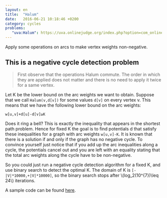 ```yaml
---
layout: en
title:  "Halum"
date:   2016-06-21 10:18:46 +0200
category: cycles
problems:
   "uva:Halum": https://uva.onlinejudge.org/index.php?option=com_onlinejudge&Itemid=8&category=25&page=show_problem&problem=2473
---
```


Apply some operations on arcs to make vertex weights non-negative.


## This is a negative cycle detection problem

> First observe that the operations Halum commute. The order in which they are applied does not matter and there is no need to apply it twice for a same vertex.

Let K be the lower bound on the arc weights we want to obtain.  Suppose that we call ```Halum(v,d[v])``` for some values ```d[v]```  on every vertex v.  This means that we have the following lower bound on the arc weights:

    w[u,v]+d[u]-d[v]≥K

Does it ring a bell?  This is exactly the inequality that appears in the shortest path problem.  Hence for fixed K the goal is to find potentials d that satisfy these inequalities for a graph with arc weights ```w[u,v]-K```.  It is known that there is a solution if and only if the graph has no negative cycle.  To convince yourself just notice that if you add up the arc inequalities along a cycle, the potentials cancel out and you are left with an equality stating that the total arc weights along the cycle have to be non-negative.

So you could just run a negative cycle detection algorithm for a fixed K, and use binary search to detect the optimal K.  The domain of K is ```[-|V|*10000,+|V|*10000]```, so the binary search stops after \\(log_2(10^{7})\\leq 24\\) iterations.

A sample code can be found [here](http://pythonhosted.org/tryalgo/_modules/tryalgo/min_mean_cycle.html#min_mean_cycle).
